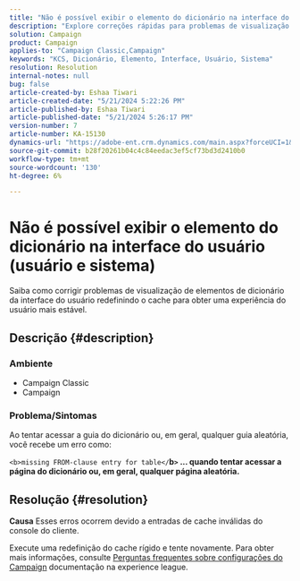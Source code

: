```yaml
---
title: "Não é possível exibir o elemento do dicionário na interface do usuário (usuário e sistema)"
description: "Explore correções rápidas para problemas de visualização de elementos de dicionário da interface do usuário."
solution: Campaign
product: Campaign
applies-to: "Campaign Classic,Campaign"
keywords: "KCS, Dicionário, Elemento, Interface, Usuário, Sistema"
resolution: Resolution
internal-notes: null
bug: false
article-created-by: Eshaa Tiwari
article-created-date: "5/21/2024 5:22:26 PM"
article-published-by: Eshaa Tiwari
article-published-date: "5/21/2024 5:26:17 PM"
version-number: 7
article-number: KA-15130
dynamics-url: "https://adobe-ent.crm.dynamics.com/main.aspx?forceUCI=1&pagetype=entityrecord&etn=knowledgearticle&id=94aeecad-9617-ef11-9f8a-6045bd006793"
source-git-commit: b28f20261b04c4c84eedac3ef5cf73bd3d2410b0
workflow-type: tm+mt
source-wordcount: '130'
ht-degree: 6%

---
```


# Não é possível exibir o elemento do dicionário na interface do usuário (usuário e sistema)


Saiba como corrigir problemas de visualização de elementos de dicionário da interface do usuário redefinindo o cache para obter uma experiência do usuário mais estável.

## Descrição {#description}


### <b>Ambiente</b>

- Campaign Classic
- Campaign


### <b>Problema/Sintomas</b>

Ao tentar acessar a guia do dicionário ou, em geral, qualquer guia aleatória, você recebe um erro como:

`<b>missing FROM-clause entry for table</`<b>b`>` ... quando tentar acessar a página do dicionário ou, em geral, qualquer página aleatória.</b>


## Resolução {#resolution}





<b>Causa</b>
Esses erros ocorrem devido a entradas de cache inválidas do console do cliente.



Execute uma redefinição do cache rígido e tente novamente. Para obter mais informações, consulte [Perguntas frequentes sobre configurações do Campaign](https://experienceleague.adobe.com/docs/campaign-classic/using/getting-started/starting-with-adobe-campaign/faq/faq-campaign-config.html?lang=en) documentação na experience league.


<br> 